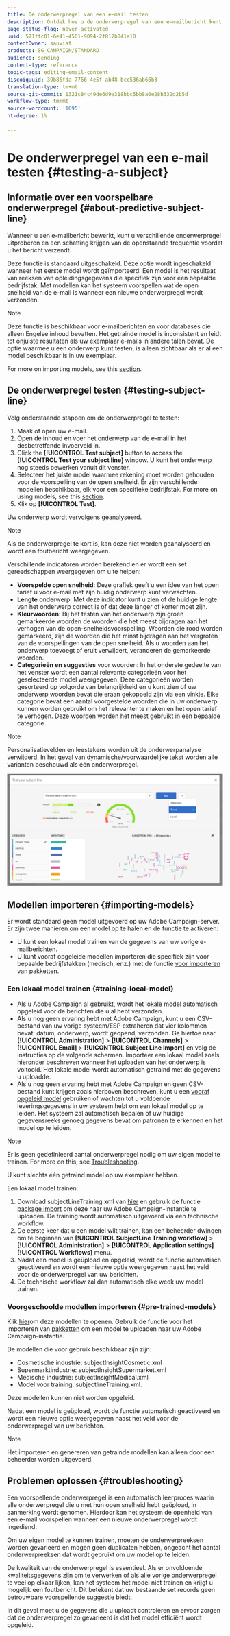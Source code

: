 ```yaml
---
title: De onderwerpregel van een e-mail testen
description: Ontdek hoe u de onderwerpregel van een e-mailbericht kunt definiëren in de e-mailontwerper.
page-status-flag: never-activated
uuid: 571ffc01-6e41-4501-9094-2f812b041a10
contentOwner: sauviat
products: SG_CAMPAIGN/STANDARD
audience: sending
content-type: reference
topic-tags: editing-email-content
discoiquuid: 39b86fda-7766-4e5f-ab48-bcc536ab66b3
translation-type: tm+mt
source-git-commit: 1321c84c49de6d9a318bbc5bb8a0e28b332d2b5d
workflow-type: tm+mt
source-wordcount: '1095'
ht-degree: 1%

---
```


# De onderwerpregel van een e-mail testen {#testing-a-subject}


## Informatie over een voorspelbare onderwerpregel {#about-predictive-subject-line}

Wanneer u een e-mailbericht bewerkt, kunt u verschillende onderwerpregel uitproberen en een schatting krijgen van de openstaande frequentie voordat u het bericht verzendt.

Deze functie is standaard uitgeschakeld. Deze optie wordt ingeschakeld wanneer het eerste model wordt geïmporteerd. Een model is het resultaat van reeksen van opleidingsgegevens die specifiek zijn voor een bepaalde bedrijfstak. Met modellen kan het systeem voorspellen wat de open snelheid van de e-mail is wanneer een nieuwe onderwerpregel wordt verzonden.

>[!NOTE]
>
>Deze functie is beschikbaar voor e-mailberichten en voor databases die alleen Engelse inhoud bevatten. Het getrainde model is inconsistent en leidt tot onjuiste resultaten als uw exemplaar e-mails in andere talen bevat. De optie waarmee u een onderwerp kunt testen, is alleen zichtbaar als er al een model beschikbaar is in uw exemplaar.

For more on importing models, see this [section](#importing-models).

## De onderwerpregel testen {#testing-subject-line}

Volg onderstaande stappen om de onderwerpregel te testen:

1. Maak of open uw e-mail.
1. Open de inhoud en voer het onderwerp van de e-mail in het desbetreffende invoerveld in.
1. Click the **[!UICONTROL Test subject]** button to access the **[!UICONTROL Test your subject line]** window. U kunt het onderwerp nog steeds bewerken vanuit dit venster.
1. Selecteer het juiste model waarmee rekening moet worden gehouden voor de voorspelling van de open snelheid. Er zijn verschillende modellen beschikbaar, elk voor een specifieke bedrijfstak. For more on using models, see this [section](#importing-models).
1. Klik op **[!UICONTROL Test]**.

Uw onderwerp wordt vervolgens geanalyseerd.

>[!NOTE]
>
>Als de onderwerpregel te kort is, kan deze niet worden geanalyseerd en wordt een foutbericht weergegeven.

Verschillende indicatoren worden berekend en er wordt een set gereedschappen weergegeven om u te helpen:

* **Voorspelde open snelheid**: Deze grafiek geeft u een idee van het open tarief u voor e-mail met zijn huidig onderwerp kunt verwachten.
* **Lengte** onderwerp: Met deze indicator kunt u zien of de huidige lengte van het onderwerp correct is of dat deze langer of korter moet zijn.
* **Kleurwoorden**: Bij het testen van het onderwerp zijn groen gemarkeerde woorden de woorden die het meest bijdragen aan het verhogen van de open-snelheidsvoorspelling. Woorden die rood worden gemarkeerd, zijn de woorden die het minst bijdragen aan het vergroten van de voorspellingen van de open snelheid. Als u woorden aan het onderwerp toevoegt of eruit verwijdert, veranderen de gemarkeerde woorden.
* **Categorieën en suggesties** voor woorden: In het onderste gedeelte van het venster wordt een aantal relevante categorieën voor het geselecteerde model weergegeven. Deze categorieën worden gesorteerd op volgorde van belangrijkheid en u kunt zien of uw onderwerp woorden bevat die eraan gekoppeld zijn via een vinkje. Elke categorie bevat een aantal voorgestelde woorden die in uw onderwerp kunnen worden gebruikt om het relevanter te maken en het open tarief te verhogen. Deze woorden worden het meest gebruikt in een bepaalde categorie.

>[!NOTE]
>
>Personalisatievelden en leestekens worden uit de onderwerpanalyse verwijderd. In het geval van dynamische/voorwaardelijke tekst worden alle varianten beschouwd als één onderwerpregel.

![](assets/predictive_subject_line_example.png)

## Modellen importeren {#importing-models}

Er wordt standaard geen model uitgevoerd op uw Adobe Campaign-server. Er zijn twee manieren om een model op te halen en de functie te activeren:

* U kunt een lokaal model trainen van de gegevens van uw vorige e-mailberichten.
* U kunt vooraf opgeleide modellen importeren die specifiek zijn voor bepaalde bedrijfstakken (medisch, enz.) met de functie [voor importeren](../../automating/using/managing-packages.md) van pakketten.

### Een lokaal model trainen {#training-local-model}

* Als u Adobe Campaign al gebruikt, wordt het lokale model automatisch opgeleid voor de berichten die u al hebt verzonden.
* Als u nog geen ervaring hebt met Adobe Campaign, kunt u een CSV-bestand van uw vorige systeem/ESP extraheren dat vier kolommen bevat: datum, onderwerp, wordt geopend, verzonden. Ga hiertoe naar **[!UICONTROL Administration]** > **[!UICONTROL Channels]** > **[!UICONTROL Email]** > **[!UICONTROL Subject Line Import]** en volg de instructies op de volgende schermen. Importeer een lokaal model zoals hieronder beschreven wanneer het uploaden van het onderwerp is voltooid. Het lokale model wordt automatisch getraind met de gegevens u uploadde.
* Als u nog geen ervaring hebt met Adobe Campaign en geen CSV-bestand kunt krijgen zoals hierboven beschreven, kunt u een [vooraf opgeleid model](#pre-trained-models) gebruiken of wachten tot u voldoende leveringsgegevens in uw systeem hebt om een lokaal model op te leiden. Het systeem zal automatisch bepalen of uw huidige gegevensreeks genoeg gegevens bevat om patronen te erkennen en het model op te leiden.

>[!NOTE]
>
>Er is geen gedefinieerd aantal onderwerpregel nodig om uw eigen model te trainen. For more on this, see [Troubleshooting](#troubleshooting).
>
>U kunt slechts één getraind model op uw exemplaar hebben.

Een lokaal model trainen:
1. Download subjectLineTraining.xml van [hier](https://experience.adobe.com/#/downloads/content/software-distribution/en/campaign.html) en gebruik de functie [package import](../../automating/using/managing-packages.md) om deze naar uw Adobe Campaign-instantie te uploaden. De training wordt automatisch uitgevoerd via een technische workflow.
1. De eerste keer dat u een model wilt trainen, kan een beheerder dwingen om te beginnen van **[!UICONTROL SubjectLine Training workflow]** > **[!UICONTROL Administration]** > **[!UICONTROL Application settings]** **[!UICONTROL Workflows]** menu.
1. Nadat een model is geüpload en opgeleid, wordt de functie automatisch geactiveerd en wordt een nieuwe optie weergegeven naast het veld voor de onderwerpregel van uw berichten.
1. De technische workflow zal dan automatisch elke week uw model trainen.

### Voorgeschoolde modellen importeren {#pre-trained-models}

Klik [hier](https://experience.adobe.com/#/downloads/content/software-distribution/en/campaign.html)om deze modellen te openen. Gebruik de functie voor het importeren van [pakketten](../../automating/using/managing-packages.md) om een model te uploaden naar uw Adobe Campaign-instantie.

De modellen die voor gebruik beschikbaar zijn zijn:

* Cosmetische industrie: subjectInsightCosmetic.xml
* Supermarktindustrie: subjectInsightSupermarket.xml
* Medische industrie: subjectInsightMedical.xml
* Model voor training: subjectlineTraining.xml.

Deze modellen kunnen niet worden opgeleid.

Nadat een model is geüpload, wordt de functie automatisch geactiveerd en wordt een nieuwe optie weergegeven naast het veld voor de onderwerpregel van uw berichten.

>[!NOTE]
>
>Het importeren en genereren van getrainde modellen kan alleen door een beheerder worden uitgevoerd.

## Problemen oplossen {#troubleshooting}

Een voorspellende onderwerpregel is een automatisch leerproces waarin alle onderwerpregel die u met hun open snelheid hebt geüpload, in aanmerking wordt genomen. Hierdoor kan het systeem de openheid van een e-mail voorspellen wanneer een nieuwe onderwerpregel wordt ingediend.

Om uw eigen model te kunnen trainen, moeten de onderwerpreeksen worden gevarieerd en mogen geen duplicaten hebben, ongeacht het aantal onderwerpreeksen dat wordt gebruikt om uw model op te leiden.

De kwaliteit van de onderwerpregel is essentieel. Als er onvoldoende kwaliteitsgegevens zijn om te verwerken of als alle vorige onderwerpregel te veel op elkaar lijken, kan het systeem het model niet trainen en krijgt u mogelijk een foutbericht. Dit betekent dat uw bestaande set records geen betrouwbare voorspellende suggestie biedt.

In dit geval moet u de gegevens die u uploadt controleren en ervoor zorgen dat de onderwerpregel zo gevarieerd is dat het model efficiënt wordt opgeleid.

<!--Some clients have reported this issue: I have had the subject line training workflow running for about a year now.  It has trained on 883 records and I am still seeing the message "The existing dataset is not enough to generate a model."  I do get an error in the workflow every time it runs "XML-110009 Unable to find the element 'runwf' of path '/' (document with schema 'serverConf')".

For this, campaign takes the subject line as training data and tries to come up with significant enough model to predict open rate with 95% confidence.

The 400 subject line number is mention with at least and is only indicative, model generation will also depend on quality of these lines.

It may happen that even 10k subject lines don't lead to model generation if they are too similar.

It means that it can be case that you don't have enough subject lines to generate the model and it is giving this error.

If you are getting an error/warning message, it means that your existing set of records is not enough for the predictive subject module to give a high confidence suggestion.

Adobe recommends reviewing the data you are uploading as the similarity of the subject lines might be the issue.-->
